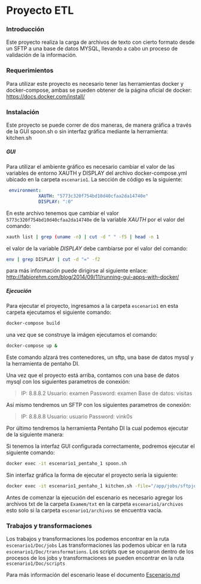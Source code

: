 # Proyecto ETL

### Introducción

Este proyecto realiza la carga de archivos de texto con cierto formato desde un SFTP a una base de datos MYSQL, llevando a cabo un proceso de validación de la información.

### Requerimientos

Para utilizar este proyecto es necesario tener las herramientas docker y docker-compose, ambas se pueden obtener de la página oficial de docker: https://docs.docker.com/install/

### Instalación

Este proyecto se puede correr de dos maneras, de manera gráfica a través de la GUI spoon.sh o sin interfaz gráfica mediante la herramienta: kitchen.sh

##### GUI
Para utilizar el ambiente gráfico es necesario cambiar el valor de las variables de entorno XAUTH y DISPLAY del archivo docker-compose.yml ubicado en la carpeta ``escenario1``. La sección de código es la siguiente:

```yaml
 environment:
            XAUTH: "5773c320f754bd10d40cfaa2da14740e"
            DISPLAY: ":0"
```
En este archivo tenemos que cambiar el valor ``5773c320f754bd10d40cfaa2da14740e`` de la variable *XAUTH* por el valor del comando:

```sh
xauth list | grep (uname -n) | cut -d " " -f5 | head -n 1
```
el valor de la variable *DISPLAY* debe cambiarse por el valor del comando:
```sh
env | grep DISPLAY | cut -d "=" -f2
```
para más información puede dirigirse al siguiente enlace: http://fabiorehm.com/blog/2014/09/11/running-gui-apps-with-docker/

##### Ejecución

Para ejecutar el proyecto, ingresamos a la carpeta ``escenario1`` en esta carpeta ejecutamos el siguiente comando:

```sh
docker-compose build
```

una vez que se construye la imágen ejecutamos el comando:

```sh
docker-compose up &
```

Este comando alzará tres contenedores, un sftp, una base de datos mysql y la herramienta de pentaho DI.

Una vez que el proyecto está arriba, contamos con una base de datos mysql con los siguientes parametros de conexión:
> IP: 8.8.8.2
> Usuario: examen
> Password: examen
> Base de datos: visitas

Así mismo tendremos un SFTP con los siguientes parametros de conexión:
> IP: 8.8.8.8
> Usuario: usuario
> Password: vink0s

Por último tendremos la herramienta Pentaho DI la cual podemos ejecutar de la siguiente manera:

Si tenemos la interfaz GUI configurada correctamente, podremos ejecutar el siguiente comando:

````sh
docker exec -it escenario1_pentaho_1 spoon.sh
````

Sin interfaz gráfica la forma de ejecutar el proyecto sería la siguiente:

````sh
docker exec -it escenario1_pentaho_1 kitchen.sh -file="/app/jobs/sftpjob.kjb"
````
Antes de comenzar la ejecución del escenario es necesario agregar los archivos txt de la carpeta ``Examem/txt`` en la carpeta ``escenario1/archivos`` esto solo si la carpeta ``escenario1/archivos`` se encuentra vacía.

### Trabajos y transformaciones

Los trabajos y transformaciones los podemos encontrar en la ruta ``escenario1/Doc/jobs`` Las transformaciones las podemos ubicar en la ruta ``escenario1/Doc/transformations``. Los scripts que se ocuparon dentro de los procesos de los jobs y transformaciones se pueden encontrar en la ruta ``escenario1/Doc/scripts``

Para más información del escenario lease el documento [Escenario.md](./Escenario.md)